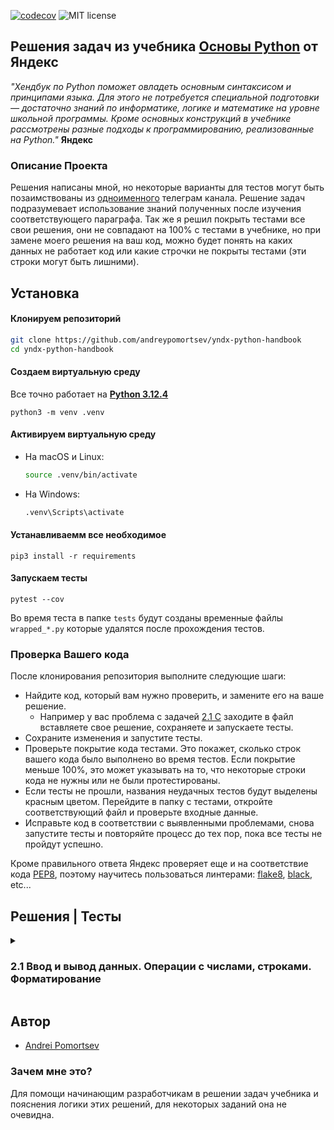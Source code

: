 [![codecov](https://codecov.io/gh/andreypomortsev/yndx-python-handbook/branch/main/graph/badge.svg?token=WPUYVICKGT)](https://codecov.io/gh/andreypomortsev/yndx-python-handbook)
![MIT license](https://img.shields.io/badge/License-MIT-blue.svg)
## Решения задач из учебника [Основы Python](https://education.yandex.ru/handbook/python) от Яндекс

_"Хендбук по Python поможет овладеть основным синтаксисом и принципами языка. Для этого не потребуется специальной подготовки — достаточно знаний по информатике, логике и математике на уровне школьной программы. Кроме основных конструкций в учебнике рассмотрены разные подходы к программированию, реализованные на Python."_ **Яндекс**

### Описание Проекта
Решения написаны мной, но некоторые варианты для тестов могут быть позаимствованы из [одноименного](https://t.me/handbook_python) телеграм канала. Решение задач подразумевает использование знаний полученных после изучения соответствующего параграфа.
Так же я решил покрыть тестами все свои решения, они не совпадают на 100% с тестами в учебнике, но при замене моего решения на ваш код, можно будет понять на каких данных не работает код или какие строчки не покрыты тестами (эти строки могут быть лишними). 

## Установка

#### Клонируем репозиторий
```sh
git clone https://github.com/andreypomortsev/yndx-python-handbook
cd yndx-python-handbook
```
#### Создаем виртуальную среду
Все точно работает на [**Python 3.12.4**](https://www.python.org/downloads/release/python-3124/)
```
python3 -m venv .venv
```
#### Активируем виртуальную среду
   - На macOS и Linux:

     ```bash
     source .venv/bin/activate
     ```

   - На Windows:

     ```bash
     .venv\Scripts\activate
     ```
#### Устанавливаемм все необходимое

```
pip3 install -r requirements
```
#### Запускаем тесты
```
pytest --cov
```

Во время теста в папке `tests` будут созданы временные файлы `wrapped_*.py` которые удалятся после прохождения тестов.

### Проверка Вашего кода
После клонирования репозитория выполните следующие шаги:

- Найдите код, который вам нужно проверить, и замените его на ваше решение.
    - Например у вас проблема с задачей [2.1 C](./solutions/2.1/c.py) заходите в файл вставляете свое решение, сохраняете и запускаете тесты.
- Сохраните изменения и запустите тесты.
- Проверьте покрытие кода тестами. Это покажет, сколько строк вашего кода было выполнено во время тестов. Если покрытие меньше 100%, это может указывать на то, что некоторые строки кода не нужны или не были протестированы.
- Если тесты не прошли, названия неудачных тестов будут выделены красным цветом. Перейдите в папку с тестами, откройте соответствующий файл и проверьте входные данные.
- Исправьте код в соответствии с выявленными проблемами, снова запустите тесты и повторяйте процесс до тех пор, пока все тесты не пройдут успешно.

Кроме правильного ответа Яндекс проверяет еще и на соответствие кода [PEP8](https://github.com/Searge/mipt_oop/blob/master/week_1/readme.md), поэтому научитесь пользоваться линтерами: [flake8](https://flake8.pycqa.org/en/latest/), [black](https://black.readthedocs.io/en/stable/index.html), etc...

## Решения | Тесты

<details>
<summary><h3>2.1 Ввод и вывод данных. Операции с числами, строками. Форматирование</h3></summary>
В этом параграфе для решения задач используется только пройденный материал: строки, числа и форматирование.

| Решение              | Тесты                |
|----------------------|----------------------|
| А. [Привет, Яндекс! ](./solutions/2.1/a.py) | [✅](./tests/2.1/test_a.py) |
| B. [Привет, всем! ](./solutions/2.1/b.py) | [✅](./tests/2.1/test_b.py) |
| C. [Излишняя автоматизация](./solutions/2.1/c.py) | [✅](./tests/2.1/test_c.py) |
| D. [Сдача](./solutions/2.1/d.py) | [✅](./tests/2.1/test_d.py) |
| E. [Магазин](./solutions/2.1/e.py) | [✅](./tests/2.1/test_e.py) |
| F. [Чек](./solutions/2.1/f.py) | [✅](./tests/2.1/test_f.py) |
| G. [Делу — время, потехе — час](./solutions/2.1/g.py) | [✅](./tests/2.1/test_g.py) |
| H. [Наказание](./solutions/2.1/h.py) | [✅](./tests/2.1/test_h.py) |
| I. [Деловая колбаса](./solutions/2.1/i.py) | [✅](./tests/2.1/test_i.py) |
| K. [Автоматизация игры](./solutions/2.1/k.py) | [✅](./tests/2.1/test_k.py) |
| L. [Интересное сложение](./solutions/2.1/l.py) | [✅](./tests/2.1/test_l.py) |
| M. [Дед Мороз и конфеты](./solutions/2.1/m.py) | [✅](./tests/2.1/test_m.py) |
| N. [Шарики и ручки](./solutions/2.1/n.py) | [✅](./tests/2.1/test_n.py) |
| O. [В ожидании доставки](./solutions/2.1/o.py) | [✅](./tests/2.1/test_o.py) |
| P. [Доставка](./solutions/2.1/p.py) | [✅](./tests/2.1/test_p.py) |
| Q. [Ошибка кассового аппарата](./solutions/2.1/q.py) | [✅](./tests/2.1/test_q.py) |
| R. [Сдача 10](./solutions/2.1/r.py) | [✅](./tests/2.1/test_r.py) |
| S. [Украшение чека](./solutions/2.1/s.py) | [✅](./tests/2.1/test_s.py) |
| T. [Мухи отдельно, котлеты отдельно](./solutions/2.1/t.py) | [✅](./tests/2.1/test_t.py) |

</details>

## Автор

- [Andrei Pomortsev](https://www.linkedin.com/in/andreypomortsev/)

### Зачем мне это?
Для помощи начинающим разработчикам в решении задач учебника и пояснения логики этих решений, для некоторых заданий она не очевидна.
